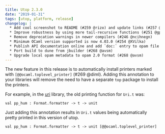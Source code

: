```yaml
---
title: Utop 2.3.0
date: "2019-01-31"
tags: [utop, platform, release]
changelog: |
  * Add cool screenshot to README (#259 @rizo) and update links (#257 @bobot)
  * Improve robustness by using more tail-recursive functions (#251 @gpetiot)
  * Remove deprecation warnings in newer compilers (#246 @ncihnegn)
  * Minimum OCaml version supported is now 4.03.0 (#254 @XVilka)
  * Publish API documentation online and add `doc:` entry to opam file (#270 @avsm)
  * Port build to dune from jbuilder (#268 @avsm)
  * Upgrade local opam metadata to opam 2.0 format (#268 @avsm)
---
```


The new feature in this release is to automatically install
printers marked with `[@@ocaml.toplevel_printer]` (#269 @diml).
Adding this annotation to your libraries will remove the need
to have a separate `top` package to install the printers.

For example, in the [uri](https://github.com/mirage/ocaml-uri)
library, the old printing function for `Uri.t` was:

```
val pp_hum : Format.formatter -> t -> unit
```

Just adding this annotation results in `Uri.t` values being automatically
pretty printed in this version of utop.

```
val pp_hum : Format.formatter -> t -> unit [@@ocaml.toplevel_printer]
```
